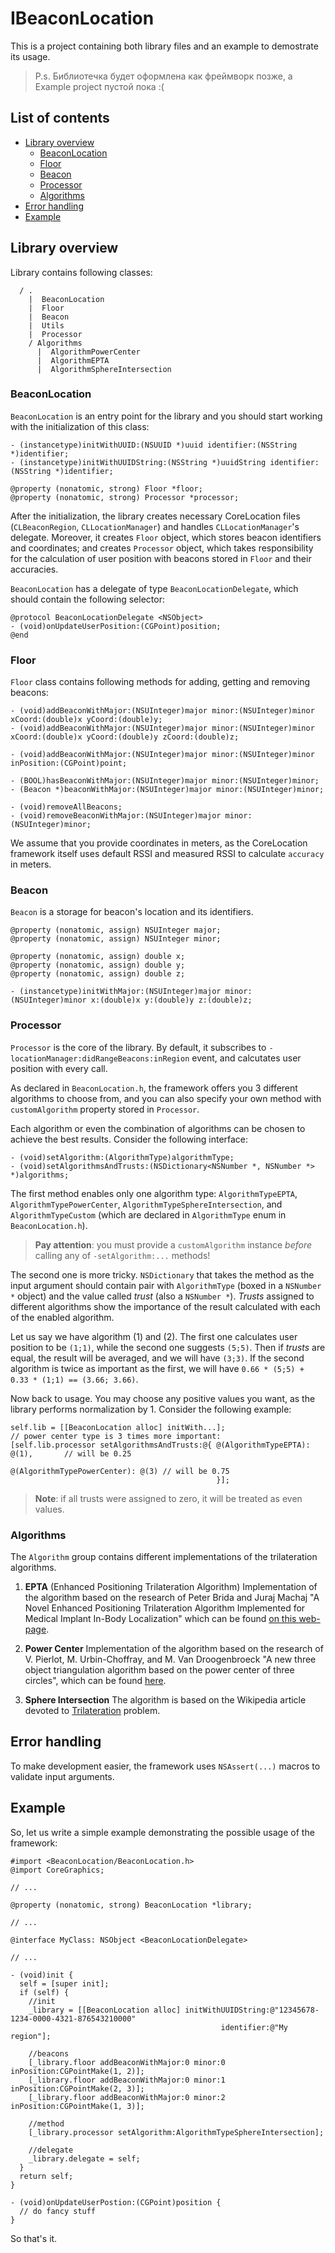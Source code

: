# IBeaconLocation

This is a project containing both library files and an example to demostrate its usage.
> P.s. Библиотечка будет оформлена как фреймворк позже, а Example project пустой пока :(

## List of contents

* [Library overview](#library-overview)
  * [BeaconLocation](#beaconLocation)
  * [Floor](#floor)
  * [Beacon](#beacon)
  * [Processor](#processor)
  * [Algorithms](#algorithms)
* [Error handling](#error-handling)
* [Example](#example)


## Library overview

Library contains following classes:

```
  / .
    |  BeaconLocation
    |  Floor
    |  Beacon
    |  Utils
    |  Processor
    / Algorithms
      |  AlgorithmPowerCenter
      |  AlgorithmEPTA
      |  AlgorithmSphereIntersection
```

### BeaconLocation

`BeaconLocation` is an entry point for the library and you should start working with the initialization of this class:

```objc
- (instancetype)initWithUUID:(NSUUID *)uuid identifier:(NSString *)identifier;
- (instancetype)initWithUUIDString:(NSString *)uuidString identifier:(NSString *)identifier;

@property (nonatomic, strong) Floor *floor;
@property (nonatomic, strong) Processor *processor;
```

After the initialization, the library creates necessary CoreLocation files (`CLBeaconRegion`, `CLLocationManager`) and handles `CLLocationManager`'s delegate. Moreover, it creates `Floor` object, which stores beacon identifiers and coordinates; and creates `Processor` object, which takes responsibility for the calculation of user position with beacons stored in `Floor` and their accuracies. 

`BeaconLocation` has a delegate of type `BeaconLocationDelegate`, which should contain the following selector:

```objc
@protocol BeaconLocationDelegate <NSObject>
- (void)onUpdateUserPosition:(CGPoint)position;
@end
```

### Floor

`Floor` class contains following methods for adding, getting and removing beacons:

```objc
- (void)addBeaconWithMajor:(NSUInteger)major minor:(NSUInteger)minor xCoord:(double)x yCoord:(double)y;
- (void)addBeaconWithMajor:(NSUInteger)major minor:(NSUInteger)minor xCoord:(double)x yCoord:(double)y zCoord:(double)z;

- (void)addBeaconWithMajor:(NSUInteger)major minor:(NSUInteger)minor inPosition:(CGPoint)point;

- (BOOL)hasBeaconWithMajor:(NSUInteger)major minor:(NSUInteger)minor;
- (Beacon *)beaconWithMajor:(NSUInteger)major minor:(NSUInteger)minor;

- (void)removeAllBeacons;
- (void)removeBeaconWithMajor:(NSUInteger)major minor:(NSUInteger)minor;
```

We assume that you provide coordinates in meters, as the CoreLocation framework itself uses default RSSI and measured RSSI to calculate `accuracy` in meters.

### Beacon

`Beacon` is a storage for beacon's location and its identifiers. 

```objc
@property (nonatomic, assign) NSUInteger major;
@property (nonatomic, assign) NSUInteger minor;

@property (nonatomic, assign) double x;
@property (nonatomic, assign) double y;
@property (nonatomic, assign) double z;

- (instancetype)initWithMajor:(NSUInteger)major minor:(NSUInteger)minor x:(double)x y:(double)y z:(double)z;
```

### Processor

`Processor` is the core of the library. By default, it subscribes to `-locationManager:didRangeBeacons:inRegion` event, and calcutates user position with every call.

As declared in `BeaconLocation.h`, the framework offers you 3 different algorithms to choose from, and you can also specify your own method with `customAlgorithm` property stored in `Processor`. 

Each algorithm or even the combination of algorithms can be chosen to achieve the best results. Consider the following interface:

```objc
- (void)setAlgorithm:(AlgorithmType)algorithmType;
- (void)setAlgorithmsAndTrusts:(NSDictionary<NSNumber *, NSNumber *> *)algorithms;
```

The first method enables only one algorithm type: `AlgorithmTypeEPTA`, `AlgorithmTypePowerCenter`, `AlgorithmTypeSphereIntersection`, and `AlgorithmTypeCustom` (which are declared in `AlgorithmType` enum in `BeaconLocation.h`). 
> **Pay attention**: you must provide a `customAlgorithm` instance _before_ calling any of `-setAlgorithm:...` methods!

The second one is more tricky. `NSDictionary` that takes the method as the input argument should contain pair with `AlgorithmType` (boxed in a `NSNumber *` object) and the value called _trust_ (also a `NSNumber *`). _Trusts_ assigned to different algorithms show the importance of the result calculated with each of the enabled algorithm.

Let us say we have algorithm (1) and (2). The first one calculates user position to be `(1;1)`, while the second one suggests `(5;5)`. Then if _trusts_ are equal, the result will be averaged, and we will have `(3;3)`. If the second algorithm is twice as important as the first, we will have `0.66 * (5;5) + 0.33 * (1;1) == (3.66; 3.66)`.

Now back to usage. You may choose any positive values you want, as the library performs normalization by 1. Consider the following example:

```objc
self.lib = [[BeaconLocation alloc] initWith...];
// power center type is 3 times more important:
[self.lib.processor setAlgorithmsAndTrusts:@{ @(AlgorithmTypeEPTA): @(1),       // will be 0.25
                                              @(AlgorithmTypePowerCenter): @(3) // will be 0.75
                                              }];
```

> **Note**: if all trusts were assigned to zero, it will be treated as even values.

### Algorithms

The `Algorithm` group contains different implementations of the trilateration algorithms.

1. **EPTA** (Enhanced Positioning Trilateration Algorithm)
   Implementation of the algorithm based on the research of Peter Brida and Juraj Machaj "A Novel Enhanced Positioning Trilateration Algorithm Implemented for Medical Implant In-Body Localization" which can be found [on this web-page](http://www.hindawi.com/journals/ijap/2013/819695/).

2. **Power Center**
   Implementation of the algorithm based on the research of V. Pierlot, M. Urbin-Choffray, and M. Van Droogenbroeck "A new three object triangulation algorithm based on the power center of three circles", which can be found [here](http://www.telecom.ulg.ac.be/publi/publications/pierlot/Pierlot2011ANewThreeObject/index.html).

3. **Sphere Intersection**
   The algorithm is based on the Wikipedia article devoted to [Trilateration](https://en.wikipedia.org/wiki/Trilateration) problem. 

## Error handling

To make development easier, the framework uses `NSAssert(...)` macros to validate input arguments.

## Example

So, let us write a simple example demonstrating the possible usage of the framework:

```objc
#import <BeaconLocation/BeaconLocation.h>
@import CoreGraphics;

// ...

@property (nonatomic, strong) BeaconLocation *library;

// ...

@interface MyClass: NSObject <BeaconLocationDelegate>

// ...

- (void)init {
  self = [super init];
  if (self) {
    //init
    _library = [[BeaconLocation alloc] initWithUUIDString:@"12345678-1234-0000-4321-876543210000" 
                                               identifier:@"My region"];
    
    //beacons
    [_library.floor addBeaconWithMajor:0 minor:0 inPosition:CGPointMake(1, 2)];
    [_library.floor addBeaconWithMajor:0 minor:1 inPosition:CGPointMake(2, 3)];
    [_library.floor addBeaconWithMajor:0 minor:2 inPosition:CGPointMake(1, 3)];
    
    //method
    [_library.processor setAlgorithm:AlgorithmTypeSphereIntersection];
    
    //delegate
    _library.delegate = self;
  }
  return self;
}

- (void)onUpdateUserPostion:(CGPoint)position {
  // do fancy stuff
}
```

So that's it.
